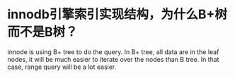 # innodb引擎索引实现结构，为什么B+树而不是B树？

innode is using B+ tree to do the query. In B+ tree, all data are in the leaf nodes, it will be much easier to iterate over the nodes than B tree. In that case, range query will be a lot easier. 
